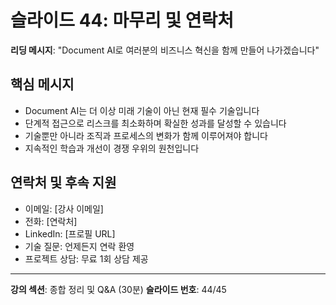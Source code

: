 # 슬라이드 44: 마무리 및 연락처

**리딩 메시지**: "Document AI로 여러분의 비즈니스 혁신을 함께 만들어 나가겠습니다"

## 핵심 메시지

- Document AI는 더 이상 미래 기술이 아닌 현재 필수 기술입니다
- 단계적 접근으로 리스크를 최소화하며 확실한 성과를 달성할 수 있습니다
- 기술뿐만 아니라 조직과 프로세스의 변화가 함께 이루어져야 합니다
- 지속적인 학습과 개선이 경쟁 우위의 원천입니다

## 연락처 및 후속 지원

- 이메일: [강사 이메일]
- 전화: [연락처]
- LinkedIn: [프로필 URL]
- 기술 질문: 언제든지 연락 환영
- 프로젝트 상담: 무료 1회 상담 제공

---

**강의 섹션**: 종합 정리 및 Q&A (30분)
**슬라이드 번호**: 44/45
